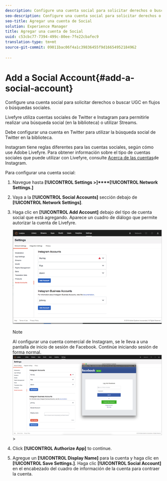 ```yaml
---
description: Configure una cuenta social para solicitar derechos o buscar UGC en flujos o búsquedas sociales.
seo-description: Configure una cuenta social para solicitar derechos o buscar UGC en flujos o búsquedas sociales.
seo-title: Agregar una cuenta de Social
solution: Experience Manager
title: Agregar una cuenta de Social
uuid: c53cbc77-7394-499c-80ee-7fe22cbafec9
translation-type: tm+mt
source-git-commit: 09011bac06f4a1c39836455f9d16654952184962

---
```



# Add a Social Account{#add-a-social-account}

Configure una cuenta social para solicitar derechos o buscar UGC en flujos o búsquedas sociales.

Livefyre utiliza cuentas sociales de Twitter e Instagram para permitirle realizar una búsqueda social (en la biblioteca) o utilizar Streams.

Debe configurar una cuenta en Twitter para utilizar la búsqueda social de Twitter en la biblioteca.

Instagram tiene reglas diferentes para las cuentas sociales, según cómo use Adobe Livefyre. Para obtener información sobre el tipo de cuentas sociales que puede utilizar con Livefyre, consulte [Acerca de las cuentas](/help/using/c-users-creating-accounts-with-studio-access/t-configure-social-accout-instagram/c-about-instagram-accounts.md#c_about_instagram_accounts)de Instagram.

Para configurar una cuenta social:

1. Navegue hasta **[!UICONTROL Settings >]****[!UICONTROL Network Settings.]**
1. Vaya a la **[!UICONTROL Social Accounts]** sección debajo de **[!UICONTROL Network Settings]**.
1. Haga clic en **[!UICONTROL Add Account]** debajo del tipo de cuenta social que está agregando. Aparece un cuadro de diálogo que permite autorizar la cuenta de Livefyre.

   ![](assets/i_settings_social_insta.png)

   >[!NOTE]
   >
   >Al configurar una cuenta comercial de Instagram, se le lleva a una pantalla de inicio de sesión de Facebook. Continúe iniciando sesión de forma normal.  ![](assets/i_insta_biz_facebook_dialog.png) &gt;

1. Click **[!UICONTROL Authorize App]** to continue.
1. Agregue un **[!UICONTROL Display Name]** para la cuenta y haga clic en **[!UICONTROL Save Settings.]**. Haga clic **[!UICONTROL Social Account]** en el encabezado del cuadro de información de la cuenta para contraer la cuenta.
